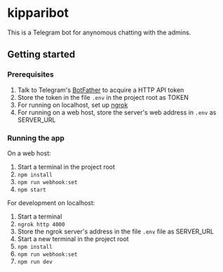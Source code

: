# kipparibot

This is a Telegram bot for anynomous chatting with the admins.

## Getting started

### Prerequisites

1. Talk to Telegram's [BotFather](https://t.me/BotFather) to acquire a HTTP API token
1. Store the token in the file `.env` in the project root as TOKEN
1. For running on localhost, set up [ngrok](https://ngrok.com/docs/getting-started)
1. For running on a web host, store the server's web address in `.env` as SERVER_URL
   
### Running the app

On a web host:
1. Start a terminal in the project root
2. `npm install`
3. `npm run webhook:set`
4. `npm start`

For development on localhost:
1. Start a terminal
2. `ngrok http 4000`
3. Store the ngrok server's address in the file `.env` file as SERVER_URL
4. Start a new terminal in the project root
5. `npm install`
6. `npm run webhook:set`
7. `npm run dev`
